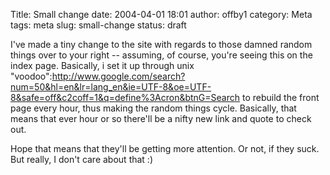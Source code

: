 Title: Small change
date: 2004-04-01 18:01
author: offby1
category: Meta
tags: meta
slug: small-change
status: draft

I've made a tiny change to the site with regards to those damned random things over to your right \-- assuming, of course, you're seeing this on the index page. Basically, i set it up through unix "voodoo":http://www.google.com/search?num=50&hl=en&lr=lang_en&ie=UTF-8&oe=UTF-8&safe=off&c2coff=1&q=define%3Acron&btnG=Search to rebuild the front page every hour, thus making the random things cycle. Basically, that means that ever hour or so there'll be a nifty new link and quote to check out.

Hope that means that they'll be getting more attention. Or not, if they suck. But really, I don't care about that :)
